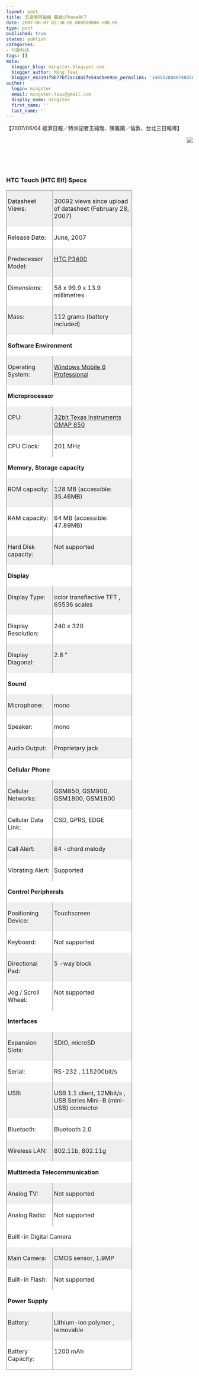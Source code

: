 ```yaml
---
layout: post
title: 宏達電阿福機 要跟iPhone拚了
date: 2007-06-07 02:38:00.000000000 +08:00
type: post
published: true
status: publish
categories:
- 行動科技
tags: []
meta:
  blogger_blog: mingster.blogspot.com
  blogger_author: Ming Tsai
  blogger_eb3191f8b77bf2ac10a5fe54aebee9ae_permalink: '1405528008740350957'
author:
  login: mingster
  email: mingster.tsai@gmail.com
  display_name: mingster
  first_name: ''
  last_name: ''
---
```

<p><span style="font-family:trebuchet ms;font-size:100%;">
<p>【2007/06/04 經濟日報╱特派記者王純瑞、陳雅蘭／倫敦、台北三日報導】</p>
<p><img src="{{ site.JB.IMAGE_PATH }}/htc_elf.jpg" align="right" /><span style="font-size:0;">宏達電5日將於英國倫敦與英國電信聯合舉辦新品發表會，展出新款自有品牌智慧型手機「ELF」，刻意搶在蘋果電腦iPhone上市之前舉行大規模造勢活動。 法人看好此款平價智慧型手機的產品競爭力，且宏達電將陸續在亞洲及歐洲推出類似iPhone外型及功能的新機種，本月起手機市場將熱鬧滾滾。<br /></span></p>
<p><span style="font-size:0;">這是宏達電宣布收購多普達、全力發展自有品牌手機後，推出第一款自有品牌新手機。宏達電總經理周永明將親自與會，這是宏達電首次在歐洲舉辦大規模手機發表 會，宣示宏達電經營品牌市場的企圖心。據了解，這一款新手機名為「ELF」，宏達電內部暱稱為「阿福」，但正式名稱將於發表會中揭曉。宏達電這一款手機不 僅內部評價很高，連手機同業也認為，這一款新機相當具有吸引力。<br /></span></p>
<p><span style="font-size:0;">宏達電今年除了這一款「ELF」新機外，接下來，宏達電將搶先i-Phone，在亞洲及歐洲率先推出類似iPhone的外型及功能的新機種，由於宏達電的 新機是3G無線通訊規格，比iPhone的2.5G更進一級，手機界對於宏達電下半年的新產品競爭力相當看好，認為有機會與蘋果 iPhone一較高下。<br /></span></p>
<p><span style="font-size:0;">宏達電在新機效益積極發酵下，上周股價表現亮麗，周五股價收614元，一舉收復睽違近五個月的600元價位，目前也是台股600元俱樂部的唯一成員。法人表示，宏達電6月營收有機會重返去年11月的100億元高水準，甚至有機會創新高，新機效應對下半年影響尚待觀察。<br /></span></p>
<p><span style="font-size:0;">宏達電5月初舉行線上法說會指出，5、6月受新舊交替影響，營收表現持平，第三季新機種進入量產交貨時序，營收將呈逐季成長。<br /></span></p>
<p><span style="font-size:0;">蘋果電腦iPhone將在6月中、下旬在美國上市，法人表示，蘋果藉由iPhone跨入通訊領域，表面上看起來會吃掉一些高階手機的市場，不過透過iPhone進一步吸引更多人使用智慧型手機，可將智慧型手機的餅做得更大。<br /></span></p>
<p><span style="font-size:0;">部分分析師認為，宏達電、蘋果在歐洲、美國市場各據一方，宏達電新機後續銷售要觀察何時在美國上市，銷售狀況如何， 以及在美國的合作廠商如何，如果宏達電的規格比蘋果iPhone好，但價格相對較低，則有可能影響毛利率表現。<br /></span></p>
<h3>HTC Touch (HTC Elf) Specs<span style="font-size:0;"><br /></span></h3>
<div>
<table style="width:100%;border-collapse:collapse;" border="0">
<colgroup>
<col style="width:125px;" />
<col style="width:214px;" /></colgroup>
<tbody valign="top">
<tr style="background:rgb(239,239,239) 0 50%;height:10px;-moz-background-clip:-moz-initial;-moz-background-origin:-moz-initial;">
<td style="border-right:gray .5pt solid;border-top:gray .5pt solid;border-left:gray .5pt solid;padding:3px;" valign="center">
<p>Datasheet Views:</p>
</td>
<td style="border-right:gray .5pt solid;border-top:gray .5pt solid;border-left:medium none;padding:3px;" valign="center">
<p>30092 views since upload of datasheet (February 28, 2007)</p>
</td>
</tr>
<tr style="background:white 0 50%;height:10px;-moz-background-clip:-moz-initial;-moz-background-origin:-moz-initial;">
<td style="border-right:gray .5pt solid;border-left:gray .5pt solid;padding:3px;" valign="center">
<p>Release Date:</p>
</td>
<td style="border-right:gray .5pt solid;border-left:medium none;padding:3px;" valign="center">
<p>June, 2007 </p>
</td>
</tr>
<tr style="background:rgb(239,239,239) 0 50%;height:10px;-moz-background-clip:-moz-initial;-moz-background-origin:-moz-initial;">
<td style="border-right:gray .5pt solid;border-left:gray .5pt solid;padding:3px;" valign="center">
<p>Predecessor Model:</p>
</td>
<td style="border-right:gray .5pt solid;border-left:medium none;padding:3px;" valign="center">
<p><a title="More info" href="http://www.pdadb.net/index.php?m=specs&amp;id=708" target="_blank">HTC P3400 </a></p>
</td>
</tr>
<tr style="background:white 0 50%;height:10px;-moz-background-clip:-moz-initial;-moz-background-origin:-moz-initial;">
<td style="border-right:gray .5pt solid;border-left:gray .5pt solid;padding:3px;" valign="center">
<p>Dimensions:</p>
</td>
<td style="border-right:gray .5pt solid;border-left:medium none;padding:3px;" valign="center">
<p>58 x 99.9 x 13.9 millimetres </p>
</td>
</tr>
<tr style="background:rgb(239,239,239) 0 50%;height:10px;-moz-background-clip:-moz-initial;-moz-background-origin:-moz-initial;">
<td style="border-right:gray .5pt solid;border-left:gray .5pt solid;padding:3px;" valign="center">
<p>Mass:</p>
</td>
<td style="border-right:gray .5pt solid;border-left:medium none;padding:3px;" valign="center">
<p>112 grams (battery included)</p>
</td>
</tr>
<tr style="background:white 0 50%;height:34px;-moz-background-clip:-moz-initial;-moz-background-origin:-moz-initial;">
<td style="border-right:gray .5pt solid;border-left:gray .5pt solid;padding:3px;" valign="bottom" colspan="2">
<p><strong>Software Environment</strong></p>
</td>
</tr>
<tr style="background:rgb(239,239,239) 0 50%;height:10px;-moz-background-clip:-moz-initial;-moz-background-origin:-moz-initial;">
<td style="border-right:gray .5pt solid;border-left:gray .5pt solid;padding:3px;" valign="center">
<p>Operating System:</p>
</td>
<td style="border-right:gray .5pt solid;border-left:medium none;padding:3px;" valign="center">
<p><a title="More info" href="http://www.pdadb.net/index.php?m=os&amp;id=p520c" target="_blank">Windows Mobile 6 Professional </a></p>
</td>
</tr>
<tr style="background:white 0 50%;height:34px;-moz-background-clip:-moz-initial;-moz-background-origin:-moz-initial;">
<td style="border-right:gray .5pt solid;border-left:gray .5pt solid;padding:3px;" valign="bottom" colspan="2">
<p><strong>Microprocessor</strong></p>
</td>
</tr>
<tr style="background:rgb(239,239,239) 0 50%;height:10px;-moz-background-clip:-moz-initial;-moz-background-origin:-moz-initial;">
<td style="border-right:gray .5pt solid;border-left:gray .5pt solid;padding:3px;" valign="center">
<p>CPU:</p>
</td>
<td style="border-right:gray .5pt solid;border-left:medium none;padding:3px;" valign="center">
<p><a title="More info" href="http://www.pdadb.net/index.php?m=cpu&amp;id=a850" target="_blank">32bit Texas Instruments OMAP 850 </a></p>
</td>
</tr>
<tr style="background:white 0 50%;height:10px;-moz-background-clip:-moz-initial;-moz-background-origin:-moz-initial;">
<td style="border-right:gray .5pt solid;border-left:gray .5pt solid;padding:3px;" valign="center">
<p>CPU Clock:</p>
</td>
<td style="border-right:gray .5pt solid;border-left:medium none;padding:3px;" valign="center">
<p>201 MHz</p>
</td>
</tr>
<tr style="background:white 0 50%;height:34px;-moz-background-clip:-moz-initial;-moz-background-origin:-moz-initial;">
<td style="border-right:gray .5pt solid;border-left:gray .5pt solid;padding:3px;" valign="bottom" colspan="2">
<p><strong>Memory, Storage capacity</strong></p>
</td>
</tr>
<tr style="background:rgb(239,239,239) 0 50%;height:10px;-moz-background-clip:-moz-initial;-moz-background-origin:-moz-initial;">
<td style="border-right:gray .5pt solid;border-left:gray .5pt solid;padding:3px;" valign="center">
<p>ROM capacity:</p>
</td>
<td style="border-right:gray .5pt solid;border-left:medium none;padding:3px;" valign="center">
<p>128 MB (accessible: 35.46MB)</p>
</td>
</tr>
<tr style="background:white 0 50%;height:10px;-moz-background-clip:-moz-initial;-moz-background-origin:-moz-initial;">
<td style="border-right:gray .5pt solid;border-left:gray .5pt solid;padding:3px;" valign="center">
<p>RAM capacity:</p>
</td>
<td style="border-right:gray .5pt solid;border-left:medium none;padding:3px;" valign="center">
<p>64 MB (accessible: 47.89MB)</p>
</td>
</tr>
<tr style="background:rgb(239,239,239) 0 50%;height:10px;-moz-background-clip:-moz-initial;-moz-background-origin:-moz-initial;">
<td style="border-right:gray .5pt solid;border-left:gray .5pt solid;padding:3px;" valign="center">
<p>Hard Disk capacity:</p>
</td>
<td style="border-right:gray .5pt solid;border-left:medium none;padding:3px;" valign="center">
<p>Not supported</p>
</td>
</tr>
<tr style="background:white 0 50%;height:34px;-moz-background-clip:-moz-initial;-moz-background-origin:-moz-initial;">
<td style="border-right:gray .5pt solid;border-left:gray .5pt solid;padding:3px;" valign="bottom" colspan="2">
<p><strong>Display</strong></p>
</td>
</tr>
<tr style="background:rgb(239,239,239) 0 50%;height:10px;-moz-background-clip:-moz-initial;-moz-background-origin:-moz-initial;">
<td style="border-right:gray .5pt solid;border-left:gray .5pt solid;padding:3px;" valign="center">
<p>Display Type:</p>
</td>
<td style="border-right:gray .5pt solid;border-left:medium none;padding:3px;" valign="center">
<p>color transflective TFT , 65536 scales</p>
</td>
</tr>
<tr style="background:white 0 50%;height:10px;-moz-background-clip:-moz-initial;-moz-background-origin:-moz-initial;">
<td style="border-right:gray .5pt solid;border-left:gray .5pt solid;padding:3px;" valign="center">
<p>Display Resolution:</p>
</td>
<td style="border-right:gray .5pt solid;border-left:medium none;padding:3px;" valign="center">
<p>240 x 320</p>
</td>
</tr>
<tr style="background:rgb(239,239,239) 0 50%;height:10px;-moz-background-clip:-moz-initial;-moz-background-origin:-moz-initial;">
<td style="border-right:gray .5pt solid;border-left:gray .5pt solid;padding:3px;" valign="center">
<p>Display Diagonal:</p>
</td>
<td style="border-right:gray .5pt solid;border-left:medium none;padding:3px;" valign="center">
<p>2.8 " </p>
</td>
</tr>
<tr style="background:white 0 50%;height:34px;-moz-background-clip:-moz-initial;-moz-background-origin:-moz-initial;">
<td style="border-right:gray .5pt solid;border-left:gray .5pt solid;padding:3px;" valign="bottom" colspan="2">
<p><strong>Sound</strong></p>
</td>
</tr>
<tr style="background:rgb(239,239,239) 0 50%;height:10px;-moz-background-clip:-moz-initial;-moz-background-origin:-moz-initial;">
<td style="border-right:gray .5pt solid;border-left:gray .5pt solid;padding:3px;" valign="center">
<p>Microphone:</p>
</td>
<td style="border-right:gray .5pt solid;border-left:medium none;padding:3px;" valign="center">
<p>mono </p>
</td>
</tr>
<tr style="background:white 0 50%;height:10px;-moz-background-clip:-moz-initial;-moz-background-origin:-moz-initial;">
<td style="border-right:gray .5pt solid;border-left:gray .5pt solid;padding:3px;" valign="center">
<p>Speaker:</p>
</td>
<td style="border-right:gray .5pt solid;border-left:medium none;padding:3px;" valign="center">
<p>mono </p>
</td>
</tr>
<tr style="background:rgb(239,239,239) 0 50%;height:10px;-moz-background-clip:-moz-initial;-moz-background-origin:-moz-initial;">
<td style="border-right:gray .5pt solid;border-left:gray .5pt solid;padding:3px;" valign="center">
<p>Audio Output:</p>
</td>
<td style="border-right:gray .5pt solid;border-left:medium none;padding:3px;" valign="center">
<p>Proprietary jack</p>
</td>
</tr>
<tr style="background:white 0 50%;height:34px;-moz-background-clip:-moz-initial;-moz-background-origin:-moz-initial;">
<td style="border-right:gray .5pt solid;border-left:gray .5pt solid;padding:3px;" valign="bottom" colspan="2">
<p><strong>Cellular Phone</strong></p>
</td>
</tr>
<tr style="background:rgb(239,239,239) 0 50%;height:10px;-moz-background-clip:-moz-initial;-moz-background-origin:-moz-initial;">
<td style="border-right:gray .5pt solid;border-left:gray .5pt solid;padding:3px;" valign="center">
<p>Cellular Networks:</p>
</td>
<td style="border-right:gray .5pt solid;border-left:medium none;padding:3px;" valign="center">
<p>GSM850, GSM900, GSM1800, GSM1900 </p>
</td>
</tr>
<tr style="background:white 0 50%;height:10px;-moz-background-clip:-moz-initial;-moz-background-origin:-moz-initial;">
<td style="border-right:gray .5pt solid;border-left:gray .5pt solid;padding:3px;" valign="center">
<p>Cellular Data Link:</p>
</td>
<td style="border-right:gray .5pt solid;border-left:medium none;padding:3px;" valign="center">
<p>CSD, GPRS, EDGE </p>
</td>
</tr>
<tr style="background:rgb(239,239,239) 0 50%;height:32px;-moz-background-clip:-moz-initial;-moz-background-origin:-moz-initial;">
<td style="border-right:gray .5pt solid;border-left:gray .5pt solid;padding:3px;" valign="center">
<p>Call Alert:</p>
</td>
<td style="border-right:gray .5pt solid;border-left:medium none;padding:3px;" valign="center">
<p>64 -chord melody</p>
</td>
</tr>
<tr style="background:white 0 50%;height:32px;-moz-background-clip:-moz-initial;-moz-background-origin:-moz-initial;">
<td style="border-right:gray .5pt solid;border-left:gray .5pt solid;padding:3px;" valign="center">
<p>Vibrating Alert:</p>
</td>
<td style="border-right:gray .5pt solid;border-left:medium none;padding:3px;" valign="center">
<p>Supported </p>
</td>
</tr>
<tr style="background:white 0 50%;height:34px;-moz-background-clip:-moz-initial;-moz-background-origin:-moz-initial;">
<td style="border-right:gray .5pt solid;border-left:gray .5pt solid;padding:3px;" valign="bottom" colspan="2">
<p><strong>Control Peripherals</strong></p>
</td>
</tr>
<tr style="background:rgb(239,239,239) 0 50%;height:32px;-moz-background-clip:-moz-initial;-moz-background-origin:-moz-initial;">
<td style="border-right:gray .5pt solid;border-left:gray .5pt solid;padding:3px;" valign="center">
<p>Positioning Device:</p>
</td>
<td style="border-right:gray .5pt solid;border-left:medium none;padding:3px;" valign="center">
<p>Touchscreen </p>
</td>
</tr>
<tr style="background:white 0 50%;height:32px;-moz-background-clip:-moz-initial;-moz-background-origin:-moz-initial;">
<td style="border-right:gray .5pt solid;border-left:gray .5pt solid;padding:3px;" valign="center">
<p>Keyboard:</p>
</td>
<td style="border-right:gray .5pt solid;border-left:medium none;padding:3px;" valign="center">
<p>Not supported</p>
</td>
</tr>
<tr style="background:rgb(239,239,239) 0 50%;height:32px;-moz-background-clip:-moz-initial;-moz-background-origin:-moz-initial;">
<td style="border-right:gray .5pt solid;border-left:gray .5pt solid;padding:3px;" valign="center">
<p>Directional Pad:</p>
</td>
<td style="border-right:gray .5pt solid;border-left:medium none;padding:3px;" valign="center">
<p>5 -way block</p>
</td>
</tr>
<tr style="background:white 0 50%;height:32px;-moz-background-clip:-moz-initial;-moz-background-origin:-moz-initial;">
<td style="border-right:gray .5pt solid;border-left:gray .5pt solid;padding:3px;" valign="center">
<p>Jog / Scroll Wheel:</p>
</td>
<td style="border-right:gray .5pt solid;border-left:medium none;padding:3px;" valign="center">
<p>Not supported</p>
</td>
</tr>
<tr style="background:white 0 50%;height:34px;-moz-background-clip:-moz-initial;-moz-background-origin:-moz-initial;">
<td style="border-right:gray .5pt solid;border-left:gray .5pt solid;padding:3px;" valign="bottom" colspan="2">
<p><strong>Interfaces</strong></p>
</td>
</tr>
<tr style="background:rgb(239,239,239) 0 50%;height:32px;-moz-background-clip:-moz-initial;-moz-background-origin:-moz-initial;">
<td style="border-right:gray .5pt solid;border-left:gray .5pt solid;padding:3px;" valign="center">
<p>Expansion Slots:</p>
</td>
<td style="border-right:gray .5pt solid;border-left:medium none;padding:3px;" valign="center">
<p>SDIO, microSD </p>
</td>
</tr>
<tr style="background:white 0 50%;height:32px;-moz-background-clip:-moz-initial;-moz-background-origin:-moz-initial;">
<td style="border-right:gray .5pt solid;border-left:gray .5pt solid;padding:3px;" valign="center">
<p>Serial:</p>
</td>
<td style="border-right:gray .5pt solid;border-left:medium none;padding:3px;" valign="center">
<p>RS-232 , 115200bit/s</p>
</td>
</tr>
<tr style="background:rgb(239,239,239) 0 50%;height:32px;-moz-background-clip:-moz-initial;-moz-background-origin:-moz-initial;">
<td style="border-right:gray .5pt solid;border-left:gray .5pt solid;padding:3px;" valign="center">
<p>USB:</p>
</td>
<td style="border-right:gray .5pt solid;border-left:medium none;padding:3px;" valign="center">
<p>USB 1.1 client, 12Mbit/s , USB Series Mini-B (mini-USB) connector</p>
</td>
</tr>
<tr style="background:white 0 50%;height:32px;-moz-background-clip:-moz-initial;-moz-background-origin:-moz-initial;">
<td style="border-right:gray .5pt solid;border-left:gray .5pt solid;padding:3px;" valign="center">
<p>Bluetooth:</p>
</td>
<td style="border-right:gray .5pt solid;border-left:medium none;padding:3px;" valign="center">
<p>Bluetooth 2.0 </p>
</td>
</tr>
<tr style="background:rgb(239,239,239) 0 50%;height:32px;-moz-background-clip:-moz-initial;-moz-background-origin:-moz-initial;">
<td style="border-right:gray .5pt solid;border-left:gray .5pt solid;padding:3px;" valign="center">
<p>Wireless LAN:</p>
</td>
<td style="border-right:gray .5pt solid;border-left:medium none;padding:3px;" valign="center">
<p>802.11b, 802.11g </p>
</td>
</tr>
<tr style="background:white 0 50%;height:34px;-moz-background-clip:-moz-initial;-moz-background-origin:-moz-initial;">
<td style="border-right:gray .5pt solid;border-left:gray .5pt solid;padding:3px;" valign="bottom" colspan="2">
<p><strong>Multimedia Telecommunication</strong></p>
</td>
</tr>
<tr style="background:rgb(239,239,239) 0 50%;height:32px;-moz-background-clip:-moz-initial;-moz-background-origin:-moz-initial;">
<td style="border-right:gray .5pt solid;border-left:gray .5pt solid;padding:3px;" valign="center">
<p>Analog TV:</p>
</td>
<td style="border-right:gray .5pt solid;border-left:medium none;padding:3px;" valign="center">
<p>Not supported</p>
</td>
</tr>
<tr style="background:white 0 50%;height:32px;-moz-background-clip:-moz-initial;-moz-background-origin:-moz-initial;">
<td style="border-right:gray .5pt solid;border-left:gray .5pt solid;padding:3px;" valign="center">
<p>Analog Radio:</p>
</td>
<td style="border-right:gray .5pt solid;border-left:medium none;padding:3px;" valign="center">
<p>Not supported</p>
</td>
</tr>
<tr style="background:white 0 50%;height:34px;-moz-background-clip:-moz-initial;-moz-background-origin:-moz-initial;">
<td style="border-right:gray .5pt solid;border-left:gray .5pt solid;padding:3px;" valign="bottom" colspan="2">
<p>Built-in Digital Camera</p>
</td>
</tr>
<tr style="background:rgb(239,239,239) 0 50%;height:32px;-moz-background-clip:-moz-initial;-moz-background-origin:-moz-initial;">
<td style="border-right:gray .5pt solid;border-left:gray .5pt solid;padding:3px;" valign="center">
<p>Main Camera:</p>
</td>
<td style="border-right:gray .5pt solid;border-left:medium none;padding:3px;" valign="center">
<p>CMOS sensor, 1.9MP</p>
</td>
</tr>
<tr style="background:white 0 50%;height:32px;-moz-background-clip:-moz-initial;-moz-background-origin:-moz-initial;">
<td style="border-right:gray .5pt solid;border-left:gray .5pt solid;padding:3px;" valign="center">
<p>Built-in Flash:</p>
</td>
<td style="border-right:gray .5pt solid;border-left:medium none;padding:3px;" valign="center">
<p>Not supported</p>
</td>
</tr>
<tr style="background:white 0 50%;height:34px;-moz-background-clip:-moz-initial;-moz-background-origin:-moz-initial;">
<td style="border-right:gray .5pt solid;border-left:gray .5pt solid;padding:3px;" valign="bottom" colspan="2">
<p><strong>Power Supply</strong></p>
</td>
</tr>
<tr style="background:rgb(239,239,239) 0 50%;height:32px;-moz-background-clip:-moz-initial;-moz-background-origin:-moz-initial;">
<td style="border-right:gray .5pt solid;border-left:gray .5pt solid;padding:3px;" valign="center">
<p>Battery:</p>
</td>
<td style="border-right:gray .5pt solid;border-left:medium none;padding:3px;" valign="center">
<p>Lithium-ion polymer , removable</p>
</td>
</tr>
<tr style="background:white 0 50%;height:32px;-moz-background-clip:-moz-initial;-moz-background-origin:-moz-initial;">
<td style="border-right:gray .5pt solid;border-left:gray .5pt solid;border-bottom:gray .5pt solid;padding:3px;" valign="center">
<p>Battery Capacity:</p>
</td>
<td style="border-right:gray .5pt solid;border-left:medium none;border-bottom:gray .5pt solid;padding:3px;" valign="center">
<p>1200 mAh</p>
</td>
</tr>
</tbody>
</table>
</div>
<p></span></p>
